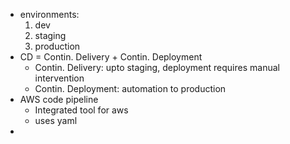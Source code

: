 - environments:
	1. dev 
	2. staging
	3. production
- CD = Contin. Delivery + Contin. Deployment
	- Contin. Delivery: upto staging, deployment requires manual intervention
	- Contin. Deployment:  automation to production
- AWS code pipeline
	- Integrated tool for aws
	- uses yaml
- 